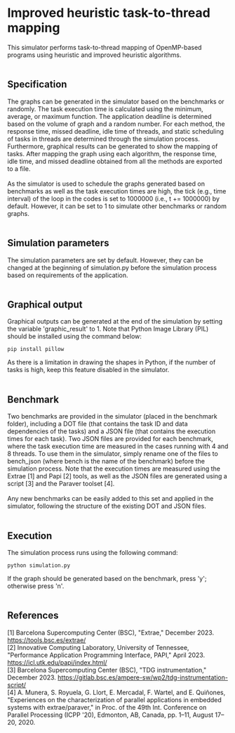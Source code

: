 # Improved heuristic task-to-thread mapping
This simulator performs task-to-thread mapping of OpenMP-based programs using heuristic and improved heuristic algorithms.
<br/>
<br/>
## Specification
The graphs can be generated in the simulator based on the benchmarks or randomly. The task execution time is calculated using the minimum, average, or maximum function. The application deadline is determined based on the volume of graph and a random number. For each method, the response time, missed deadline, idle time of threads, and static scheduling of tasks in threads are determined through the simulation process. Furthermore, graphical results can be generated to show the mapping of tasks. After mapping the graph using each algorithm, the response time, idle time, and missed deadline obtained from all the methods are exported to a file.
<br/>
<br/>
As the simulator is used to schedule the graphs generated based on benchmarks as well as the task execution times are high, the tick (e.g., time interval) of the loop in the codes is set to 1000000 (i.e., t += 1000000) by default. However, it can be set to 1 to simulate other benchmarks or random graphs.
<br/>
<br/>
## Simulation parameters
The simulation parameters are set by default. However, they can be changed at the beginning of simulation.py before the simulation process based on requirements of the application.
<br/>
<br/>
## Graphical output
Graphical outputs can be generated at the end of the simulation by setting the variable 'graphic_result' to 1. Note that Python Image Library (PIL) should be installed using the command below:
```
pip install pillow
```
As there is a limitation in drawing the shapes in Python, if the number of tasks is high, keep this feature disabled in the simulator.
<br/>
<br/>
## Benchmark
Two benchmarks are provided in the simulator (placed in the benchmark folder), including a DOT file (that contains the task ID and data dependencies of the tasks) and a JSON file (that contains the execution times for each task). Two JSON files are provided for each benchmark, where the task execution time are measured in the cases running with 4 and 8 threads. To use them in the simulator, simply rename one of the files to bench_json (where bench is the name of the benchmark) before the simulation process. Note that the execution times are measured using the Extrae [1] and Papi [2] tools, as well as the JSON files are generated using a script [3] and the Paraver toolset [4].
<br/>
<br/>
Any new benchmarks can be easily added to this set and applied in the simulator, following the structure of the existing DOT and JSON files.
<br/>
<br/>
## Execution
The simulation process runs using the following command:
```
python simulation.py
```
If the graph should be generated based on the benchmark, press 'y'; otherwise press 'n'.
<br/>
<br/>
## References
[1] Barcelona Supercomputing Center (BSC), "Extrae," December 2023. https://tools.bsc.es/extrae/
<br/>
[2] Innovative Computing Laboratory, University of Tennessee, "Performance Application Programming Interface, PAPI," April 2023. https://icl.utk.edu/papi/index.html/
<br/>
[3] Barcelona Supercomputing Center (BSC), "TDG instrumentation," December 2023. https://gitlab.bsc.es/ampere-sw/wp2/tdg-instrumentation-script/
<br/>
[4]	A. Munera, S. Royuela, G. Llort, E. Mercadal, F. Wartel, and E. Quiñones, "Experiences on the characterization of parallel applications in embedded systems with extrae/paraver," in Proc. of the 49th Int. Conference on Parallel Processing (ICPP '20), Edmonton, AB, Canada, pp. 1–11, August 17–20, 2020.

